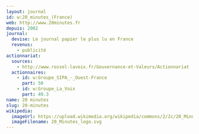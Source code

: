 ```yaml
---
layout: journal
id: w:20_minutes_(France)
web: http://www.20minutes.fr
depuis: 2002
journal:
  devise: Le journal papier le plus lu en France
  revenus:
    - publicité
actionnariat:
  sources:
    - http://www.rossel-lavoix.fr/Gouvernance-et-Valeurs/Actionnariat
  actionnaires:
    - id: w:Groupe_SIPA_-_Ouest-France
      part: 50
    - id: w:Groupe_La_Voix
      part: 49.3
name: 20 minutes
slug: 20-minutes
wikipedia:
  imageUrl: https://upload.wikimedia.org/wikipedia/commons/2/2c/20_Minutes_logo.svg
  imageFilename: 20_Minutes_logo.svg
---
```


